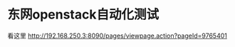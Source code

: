东网openstack自动化测试
=========================

看这里
http://192.168.250.3:8090/pages/viewpage.action?pageId=9765401

